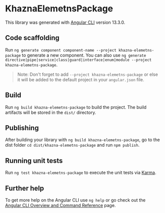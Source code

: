 # KhaznaElemetnsPackage

This library was generated with [Angular CLI](https://github.com/angular/angular-cli) version 13.3.0.

## Code scaffolding

Run `ng generate component component-name --project khazna-elemetns-package` to generate a new component. You can also use `ng generate directive|pipe|service|class|guard|interface|enum|module --project khazna-elemetns-package`.
> Note: Don't forget to add `--project khazna-elemetns-package` or else it will be added to the default project in your `angular.json` file. 

## Build

Run `ng build khazna-elemetns-package` to build the project. The build artifacts will be stored in the `dist/` directory.

## Publishing

After building your library with `ng build khazna-elemetns-package`, go to the dist folder `cd dist/khazna-elemetns-package` and run `npm publish`.

## Running unit tests

Run `ng test khazna-elemetns-package` to execute the unit tests via [Karma](https://karma-runner.github.io).

## Further help

To get more help on the Angular CLI use `ng help` or go check out the [Angular CLI Overview and Command Reference](https://angular.io/cli) page.
